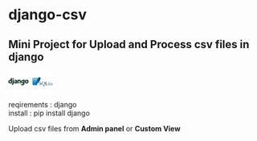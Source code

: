 # django-csv
## Mini Project for Upload and Process csv files in django


 <img src="https://github.com/devicons/devicon/blob/master/icons/django/django-plain-wordmark.svg"  title="Django" alt="Django" width="40" height="40"/>&nbsp;
 <img src="https://github.com/devicons/devicon/blob/master/icons/sqlite/sqlite-original-wordmark.svg" title="Sqlite"  alt="Sqlite" width="40" height="40"/>&nbsp;
  
  
  reqirements : django <br>
  install : pip install django
  
  Upload csv files from <b>Admin panel</b> or <b>Custom View</b>
  
  
 
  
  


